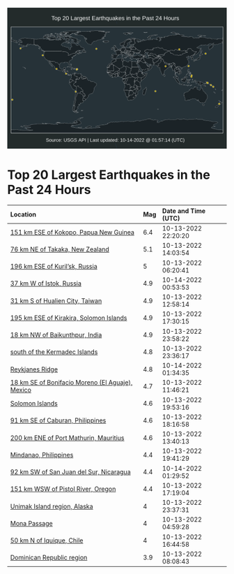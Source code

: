 ![Map](./map.png)

# Top 20 Largest Earthquakes in the Past 24 Hours

| Location | Mag | Date and Time (UTC) |
|:---|:---|:---|
| [151 km ESE of Kokopo, Papua New Guinea](https://earthquake.usgs.gov/earthquakes/eventpage/us6000itgv) | 6.4 | 10-13-2022 22:20:20 |
| [76 km NE of Takaka, New Zealand](https://earthquake.usgs.gov/earthquakes/eventpage/us6000itam) | 5.1 | 10-13-2022 14:03:54 |
| [196 km ESE of Kuril’sk, Russia](https://earthquake.usgs.gov/earthquakes/eventpage/us6000it8a) | 5 | 10-13-2022 06:20:41 |
| [37 km W of Istok, Russia](https://earthquake.usgs.gov/earthquakes/eventpage/us6000itir) | 4.9 | 10-14-2022 00:53:53 |
| [31 km S of Hualien City, Taiwan](https://earthquake.usgs.gov/earthquakes/eventpage/us6000ita8) | 4.9 | 10-13-2022 12:58:14 |
| [195 km ESE of Kirakira, Solomon Islands](https://earthquake.usgs.gov/earthquakes/eventpage/us6000itea) | 4.9 | 10-13-2022 17:30:15 |
| [18 km NW of Baikunthpur, India](https://earthquake.usgs.gov/earthquakes/eventpage/us6000itig) | 4.9 | 10-13-2022 23:58:22 |
| [south of the Kermadec Islands](https://earthquake.usgs.gov/earthquakes/eventpage/us6000iti8) | 4.8 | 10-13-2022 23:36:17 |
| [Reykjanes Ridge](https://earthquake.usgs.gov/earthquakes/eventpage/us6000itj1) | 4.8 | 10-14-2022 01:34:35 |
| [18 km SE of Bonifacio Moreno (El Aguaje), Mexico](https://earthquake.usgs.gov/earthquakes/eventpage/us6000it9k) | 4.7 | 10-13-2022 11:46:21 |
| [Solomon Islands](https://earthquake.usgs.gov/earthquakes/eventpage/us6000itfx) | 4.6 | 10-13-2022 19:53:16 |
| [91 km SE of Caburan, Philippines](https://earthquake.usgs.gov/earthquakes/eventpage/us6000itet) | 4.6 | 10-13-2022 18:16:58 |
| [200 km ENE of Port Mathurin, Mauritius](https://earthquake.usgs.gov/earthquakes/eventpage/us6000ital) | 4.6 | 10-13-2022 13:40:13 |
| [Mindanao, Philippines](https://earthquake.usgs.gov/earthquakes/eventpage/us6000itfk) | 4.4 | 10-13-2022 19:41:29 |
| [92 km SW of San Juan del Sur, Nicaragua](https://earthquake.usgs.gov/earthquakes/eventpage/us6000itiw) | 4.4 | 10-14-2022 01:29:52 |
| [151 km WSW of Pistol River, Oregon](https://earthquake.usgs.gov/earthquakes/eventpage/us6000itdq) | 4.4 | 10-13-2022 17:19:04 |
| [Unimak Island region, Alaska](https://earthquake.usgs.gov/earthquakes/eventpage/us6000iti7) | 4 | 10-13-2022 23:37:31 |
| [Mona Passage](https://earthquake.usgs.gov/earthquakes/eventpage/pr2022286000) | 4 | 10-13-2022 04:59:28 |
| [50 km N of Iquique, Chile](https://earthquake.usgs.gov/earthquakes/eventpage/us6000itdf) | 4 | 10-13-2022 16:44:58 |
| [Dominican Republic region](https://earthquake.usgs.gov/earthquakes/eventpage/pr2022286002) | 3.9 | 10-13-2022 08:08:43 |
